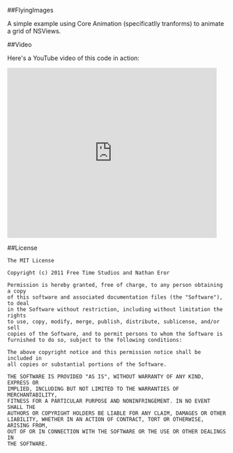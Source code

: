 ##FlyingImages

A simple example using Core Animation (specificatlly tranforms) to animate a grid of NSViews.

##Video

Here's a YouTube video of this code in action:

<iframe title="YouTube video player" width="480" height="390" src="http://www.youtube.com/embed/vBv7iTEZJII?rel=0" frameborder="0" allowfullscreen></iframe>

##License

    The MIT License

    Copyright (c) 2011 Free Time Studios and Nathan Eror

    Permission is hereby granted, free of charge, to any person obtaining a copy
    of this software and associated documentation files (the "Software"), to deal
    in the Software without restriction, including without limitation the rights
    to use, copy, modify, merge, publish, distribute, sublicense, and/or sell
    copies of the Software, and to permit persons to whom the Software is
    furnished to do so, subject to the following conditions:

    The above copyright notice and this permission notice shall be included in
    all copies or substantial portions of the Software.

    THE SOFTWARE IS PROVIDED "AS IS", WITHOUT WARRANTY OF ANY KIND, EXPRESS OR
    IMPLIED, INCLUDING BUT NOT LIMITED TO THE WARRANTIES OF MERCHANTABILITY,
    FITNESS FOR A PARTICULAR PURPOSE AND NONINFRINGEMENT. IN NO EVENT SHALL THE
    AUTHORS OR COPYRIGHT HOLDERS BE LIABLE FOR ANY CLAIM, DAMAGES OR OTHER
    LIABILITY, WHETHER IN AN ACTION OF CONTRACT, TORT OR OTHERWISE, ARISING FROM,
    OUT OF OR IN CONNECTION WITH THE SOFTWARE OR THE USE OR OTHER DEALINGS IN
    THE SOFTWARE.
